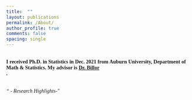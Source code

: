 ```yaml
---
title:  ""
layout: publications
permalink: /About/
author_profile: true
comments: false
spacing: single
---
```



**<br/><span style="font-family:Times New Roman; font-size:1 em;"> 
I received Ph.D. in Statistics in Dec. 2021 from Auburn University, Department of Math & Statistics. My advisor is <a href="https://www.auburn.edu/cosam/climate_resilience/people/faculty/billor.htm">Dr. Billor</a><br>. </span><br/>**


<br/><span style="font-family:Times New Roman; font-size:1 em; font-style: italic">“ - Research Highlights-"</span><br/>



